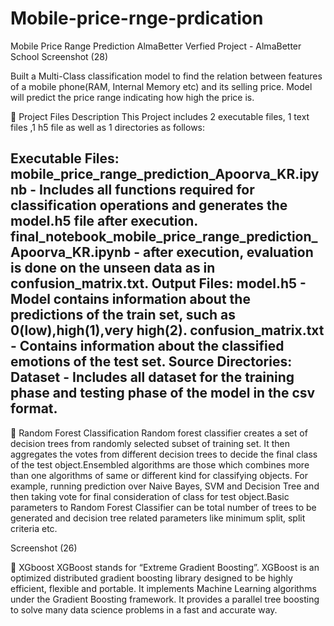 # Mobile-price-rnge-prdication
Mobile Price Range Prediction
AlmaBetter Verfied Project - AlmaBetter School
Screenshot (28)

Built a Multi-Class classification model to find the relation between features of a mobile phone(RAM, Internal Memory etc) and its selling price. Model will predict the price range indicating how high the price is.

💾 Project Files Description
This Project includes 2 executable files, 1 text files ,1 h5 file as well as 1 directories as follows:

Executable Files:
mobile_price_range_prediction_Apoorva_KR.ipynb - Includes all functions required for classification operations and generates the model.h5 file after execution.
final_notebook_mobile_price_range_prediction_Apoorva_KR.ipynb - after execution, evaluation is done on the unseen data as in confusion_matrix.txt.
Output Files:
model.h5 - Model contains information about the predictions of the train set, such as 0(low),high(1),very high(2).
confusion_matrix.txt - Contains information about the classified emotions of the test set.
Source Directories:
Dataset - Includes all dataset for the training phase and testing phase of the model in the csv format.
-----------------------------------------------------

📖 Random Forest Classification
Random forest classifier creates a set of decision trees from randomly selected subset of training set. It then aggregates the votes from different decision trees to decide the final class of the test object.Ensembled algorithms are those which combines more than one algorithms of same or different kind for classifying objects. For example, running prediction over Naive Bayes, SVM and Decision Tree and then taking vote for final consideration of class for test object.Basic parameters to Random Forest Classifier can be total number of trees to be generated and decision tree related parameters like minimum split, split criteria etc.

Screenshot (26)

📖 XGboost
XGBoost stands for “Extreme Gradient Boosting”. XGBoost is an optimized distributed gradient boosting library designed to be highly efficient, flexible and portable. It implements Machine Learning algorithms under the Gradient Boosting framework. It provides a parallel tree boosting to solve many data science problems in a fast and accurate way.
